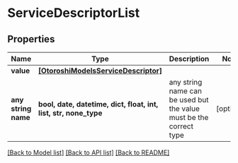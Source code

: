 # ServiceDescriptorList


## Properties
Name | Type | Description | Notes
------------ | ------------- | ------------- | -------------
**value** | [**[OtoroshiModelsServiceDescriptor]**](OtoroshiModelsServiceDescriptor.md) |  | 
**any string name** | **bool, date, datetime, dict, float, int, list, str, none_type** | any string name can be used but the value must be the correct type | [optional]

[[Back to Model list]](../README.md#documentation-for-models) [[Back to API list]](../README.md#documentation-for-api-endpoints) [[Back to README]](../README.md)



